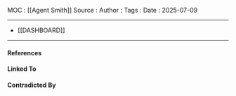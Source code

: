 
MOC : [[Agent Smith]]
Source : 
Author : 
Tags : 
Date : 2025-07-09
***
- [[DASHBOARD]]
***
#### References

#### Linked To

#### Contradicted By